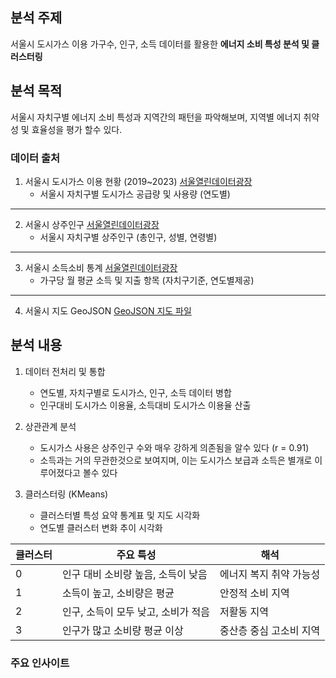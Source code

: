 ## 분석 주제
서울시 도시가스 이용 가구수, 인구, 소득 데이터를 활용한 **에너지 소비 특성 분석 및 클러스터링**

##  분석 목적
서울시 자치구별 에너지 소비 특성과 지역간의 패턴을 파악해보며, 지역별 에너지 취약성 및 효율성을 평가 할수 있다.

### 데이터 출처

1. 서울시 도시가스 이용 현황 (2019~2023)
  [서울열린데이터광장](https://data.seoul.go.kr/dataList/125/S/2/datasetView.do)
    - 서울시 자치구별 도시가스 공급량 및 사용량 (연도별)

---

2. 서울시 상주인구
[서울열린데이터광장](https://data.seoul.go.kr/dataList/OA-22182/S/1/datasetView.do)
    - 서울시 자치구별 상주인구 (총인구, 성별, 연령별)

---

3. 서울시 소득소비 통계
[서울열린데이터광장](http://data.seoul.go.kr/dataList/OA-22167/S/1/datasetView.do)
    - 가구당 월 평균 소득 및 지출 항목 (자치구기준, 연도별제공)

---

4. 서울시 지도 GeoJSON
[GeoJSON 지도 파일](https://raw.githubusercontent.com/southkorea/seoul-maps/master/kostat/2013/json/seoul_municipalities_geo_simple.json)


## 분석 내용

1. 데이터 전처리 및 통합
   - 연도별, 자치구별로 도시가스, 인구, 소득 데이터 병합
   - 인구대비 도시가스 이용율, 소득대비 도시가스 이용율 산출
    
2. 상관관계 분석
   - 도시가스 사용은 상주인구 수와 매우 강하게 의존됨을 알수 있다 (r = 0.91)
   - 소득과는 거의 무관한것으로 보여지며, 이는 도시가스 보급과 소득은 별개로 이루어졌다고 볼수 있다
  
3. 클러스터링 (KMeans)
   - 클러스터별 특성 요약 통계표 및 지도 시각화
   - 연도별 클러스터 변화 추이 시각화

| 클러스터 | 주요 특성 | 해석 |
| ------- | --------- | -------- |
| 0 | 인구 대비 소비량 높음, 소득이 낮음 | 에너지 복지 취약 가능성 |
| 1 | 소득이 높고, 소비량은 평균 | 안정적 소비 지역 |
| 2 | 인구, 소득이 모두 낮고, 소비가 적음 | 저활동 지역 |
| 3 | 인구가 많고 소비량 평균 이상 | 중산층 중심 고소비 지역 |

### 주요 인사이트


